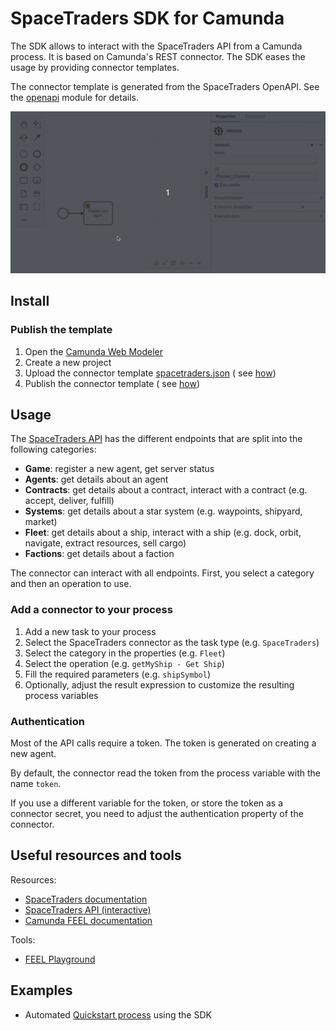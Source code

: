 # SpaceTraders SDK for Camunda

The SDK allows to interact with the SpaceTraders API from a Camunda process. It is based on Camunda's REST connector.
The SDK eases the usage by providing connector templates.

The connector template is generated from the SpaceTraders OpenAPI. See the [openapi](/openapi) module for details.

![SDK modeler demo](../assets/space-traders-sdk-demo-modeler.gif)

## Install

### Publish the template

1. Open the [Camunda Web Modeler](https://modeler.cloud.camunda.io/)
2. Create a new project
3. Upload the connector template [spacetraders.json](spacetraders.json) (
   see [how](https://docs.camunda.io/docs/components/connectors/manage-connector-templates/#importing-existing-connector-templates))
4. Publish the connector template (
   see [how](https://docs.camunda.io/docs/components/connectors/manage-connector-templates/#create-connector-templates))

## Usage

The [SpaceTraders API](https://spacetraders.stoplight.io/docs/spacetraders/11f2735b75b02-space-traders-api) has the different endpoints that are split into the following categories: 

- **Game**: register a new agent, get server status
- **Agents**: get details about an agent
- **Contracts**: get details about a contract, interact with a contract (e.g. accept, deliver, fulfill)
- **Systems**: get details about a star system (e.g. waypoints, shipyard, market)
- **Fleet**: get details about a ship, interact with a ship (e.g. dock, orbit, navigate, extract resources, sell cargo)
- **Factions**: get details about a faction

The connector can interact with all endpoints. First, you select a category and then an operation to use. 

### Add a connector to your process

1. Add a new task to your process
2. Select the SpaceTraders connector as the task type (e.g. `SpaceTraders`)
3. Select the category in the properties (e.g. `Fleet`)
4. Select the operation (e.g. `getMyShip - Get Ship`)
5. Fill the required parameters (e.g. `shipSymbol`)
6. Optionally, adjust the result expression to customize the resulting process variables

### Authentication

Most of the API calls require a token. The token is generated on creating a new agent.

By default, the connector read the token from the process variable with the name `token`.

If you use a different variable for the token, or store the token as a connector secret, you need to adjust the
authentication property of the connector.

## Useful resources and tools

Resources:

- [SpaceTraders documentation](https://docs.spacetraders.io/)
- [SpaceTraders API (interactive)](https://spacetraders.stoplight.io/docs/spacetraders)
- [Camunda FEEL documentation](https://docs.camunda.io/docs/components/modeler/feel/language-guide/feel-expressions-introduction/)

Tools:

- [FEEL Playground](https://camunda.github.io/feel-scala/docs/playground/)

## Examples

- Automated [Quickstart process](../examples/quickstart) using the SDK
